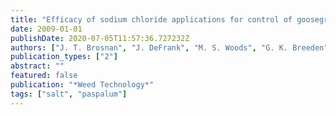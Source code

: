 ```yaml
---
title: "Efficacy of sodium chloride applications for control of goosegrass (Eleusine indica) in seashore paspalum turf"
date: 2009-01-01
publishDate: 2020-07-05T11:57:36.727232Z
authors: ["J. T. Brosnan", "J. DeFrank", "M. S. Woods", "G. K. Breeden"]
publication_types: ["2"]
abstract: ""
featured: false
publication: "*Weed Technology*"
tags: ["salt", "paspalum"]
---
```


